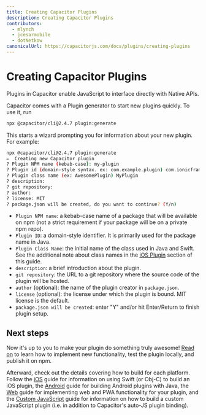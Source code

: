 ```yaml
---
title: Creating Capacitor Plugins
description: Creating Capacitor Plugins
contributors:
  - mlynch
  - jcesarmobile
  - dotNetkow
canonicalUrl: https://capacitorjs.com/docs/plugins/creating-plugins
---
```


# Creating Capacitor Plugins

Plugins in Capacitor enable JavaScript to interface directly with Native APIs.

Capacitor comes with a Plugin generator to start new plugins quickly. To use it, run

```bash
npx @capacitor/cli@2.4.7 plugin:generate
```

This starts a wizard prompting you for information about your new plugin. For example:

```bash
npx @capacitor/cli@2.4.7 plugin:generate
✏️  Creating new Capacitor plugin
? Plugin NPM name (kebab-case): my-plugin
? Plugin id (domain-style syntax. ex: com.example.plugin) com.ionicframework.myplugin
? Plugin class name (ex: AwesomePlugin) MyPlugin
? description:
? git repository:
? author:
? license: MIT
? package.json will be created, do you want to continue? (Y/n)
```

- `Plugin NPM name`: a kebab-case name of a package that will be available on npm (not a strict requirement if your package will be on a private npm repo).
- `Plugin ID`: a domain-style identifier. It is primarily used for the package name in Java.
- `Plugin Class Name`: the initial name of the class used in Java and Swift. See the additional note about class names in the [iOS Plugin](./ios) section of this guide.
- `description`: a brief introduction about the plugin.
- `git repository`: the URL to a git repository where the source code of the plugin will be hosted.
- `author` (optional): the name of the plugin creator in `package.json`.
- `license` (optional): the license under which the plugin is bound. MIT license is the default.
- `package.json will be created`: enter "Y" and/or hit Enter/Return to finish plugin setup.

## Next steps

Now it's up to you to make your plugin do something truly awesome! [Read on](./workflow) to learn how to implement new functionality, test the plugin locally, and publish it on npm.

Afterward, check out the details covering how to build for each platform. Follow the [iOS](./ios) guide for information on using Swift (or Obj-C) to build an iOS plugin, the [Android](./android) guide for building Android plugins with Java, the [Web](./web) guide for implementing web and PWA functionality for your plugin, and the [Custom JavaScript](./js) guide for information on how to build a custom JavaScript plugin (i.e. in addition to Capacitor's auto-JS plugin binding).
